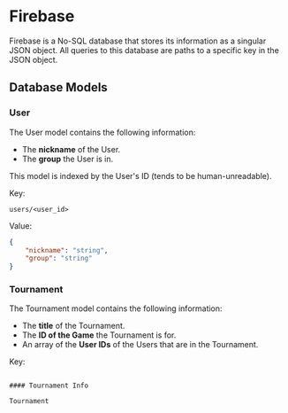 
# Firebase

Firebase is a No-SQL database that stores its information as a singular JSON object.
All queries to this database are paths to a specific key in the JSON object.

## Database Models

### User

The User model contains the following information:
- The __nickname__ of the User.
- The __group__ the User is in.

This model is indexed by the User's ID (tends to be human-unreadable).

Key:
```
users/<user_id>
```

Value:
```json
{
	"nickname": "string",
	"group": "string"
}
```

### Tournament

The Tournament model contains the following information:
- The __title__ of the Tournament.
- The __ID of the Game__ the Tournament is for.
- An array of the __User IDs__ of the Users that are in the Tournament.

Key:
```

#### Tournament Info

Tournament
